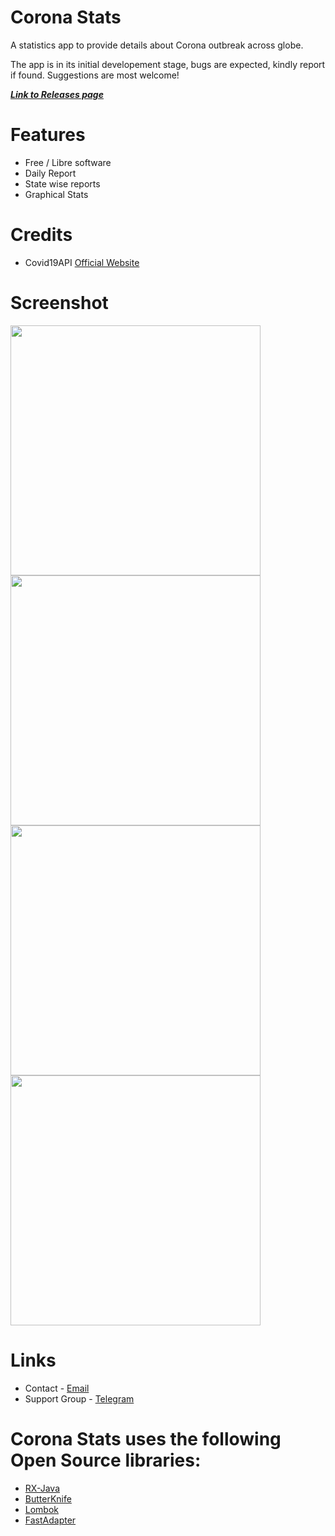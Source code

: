 # Corona Stats

A statistics app to provide details about Corona outbreak across globe.

The app is in its initial developement stage, bugs are expected, kindly report if found.
Suggestions are most welcome!

[***Link to Releases page***](https://gitlab.com/AuroraOSS/coronastats-worldwide/-/releases)

# Features

* Free / Libre software
* Daily Report
* State wise reports
* Graphical Stats

# Credits
*  Covid19API  [Official Website](https://www.covid19api.com/)

# Screenshot

<img src="https://i.imgur.com/Cem148X.png" height="400"><img src="https://i.imgur.com/KlKqbfe.png" height="400"><img src="https://i.imgur.com/TaO98nW.png" height="400"><img src="https://i.imgur.com/EIGkTxZ.png" height="400">

# Links

* Contact - [Email](auroraoss.dev@gmail.com)
* Support Group - [Telegram](https://t.me/AuroraOfficial)

# Corona Stats uses the following Open Source libraries:

* [RX-Java](https://github.com/ReactiveX/RxJava)
* [ButterKnife](https://github.com/JakeWharton/butterknife)
* [Lombok](https://projectlombok.org/)
* [FastAdapter](https://github.com/mikepenz/FastAdapter)

